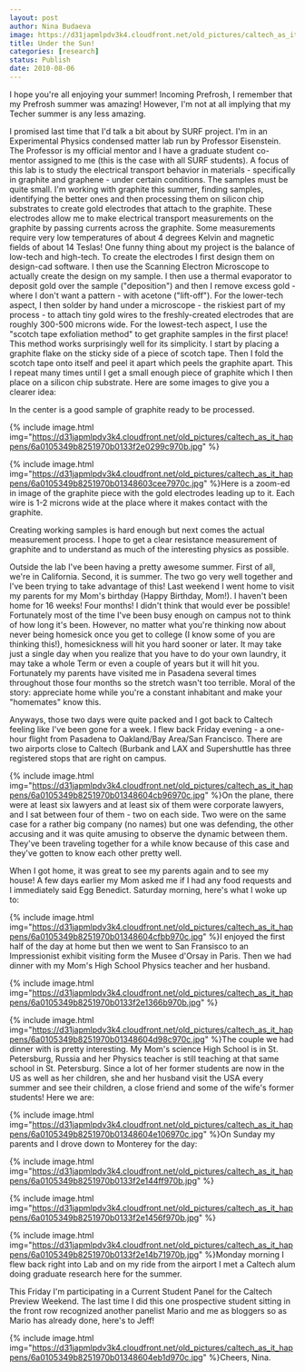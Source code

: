 ```yaml
---
layout: post
author: Nina Budaeva
image: https://d31japmlpdv3k4.cloudfront.net/old_pictures/caltech_as_it_happens/6a0105349b8251970b0133f2e02966970b.jpg
title: Under the Sun!
categories: [research]
status: Publish
date: 2010-08-06
---
```



I hope you're all enjoying your summer! Incoming Prefrosh, I remember that my Prefrosh summer was amazing! However, I'm not at all implying that my Techer summer is any less amazing.

I promised last time that I'd talk a bit about by SURF project. I'm in an Experimental Physics condensed matter lab run by Professor Eisenstein. The Professor is my official mentor and I have a graduate student co-mentor assigned to me (this is the case with all SURF students). A focus of this lab is to study the electrical transport behavior in materials - specifically in graphite and graphene - under certain conditions. The samples must be quite small. I'm working with graphite this summer, finding samples, identifying the better ones and then processing them on silicon chip substrates to create gold electrodes that attach to the graphite. These electrodes allow me to make electrical transport measurements on the graphite by passing currents across the graphite. Some measurements require very low temperatures of about 4 degrees Kelvin and magnetic fields of about 14 Teslas! One funny thing about my project is the balance of low-tech and high-tech. To create the electrodes I first design them on design-cad software. I then use the Scanning Electron Microscope to actually create the design on my sample. I then use a thermal evaporator to deposit gold over the sample ("deposition") and then I remove excess gold - where I don't want a pattern - with acetone ("lift-off"). For the lower-tech aspect, I then solder by hand under a microscope - the riskiest part of my process - to attach tiny gold wires to the freshly-created electrodes that are roughly 300-500 microns wide. For the lowest-tech aspect, I use the "scotch tape exfoliation method" to get graphite samples in the first place! This method works surprisingly well for its simplicity. I start by placing a graphite flake on the sticky side of a piece of scotch tape. Then I fold the scotch tape onto itself and peel it apart which peels the graphite apart. This I repeat many times until I get a small enough piece of graphite which I then place on a silicon chip substrate. Here are some images to give you a clearer idea:

In the center is a good sample of graphite ready to be processed.


{% include image.html img="https://d31japmlpdv3k4.cloudfront.net/old_pictures/caltech_as_it_happens/6a0105349b8251970b0133f2e0299c970b.jpg" %}

{% include image.html img="https://d31japmlpdv3k4.cloudfront.net/old_pictures/caltech_as_it_happens/6a0105349b8251970b01348603cee7970c.jpg" %}Here is a zoom-ed in image of the graphite piece with the gold electrodes leading up to it. Each wire is 1-2 microns wide at the place where it makes contact with the graphite.

Creating working samples is hard enough but next comes the actual measurement process. I hope to get a clear resistance measurement of graphite and to understand as much of the interesting physics as possible. 

Outside the lab I've been having a pretty awesome summer. First of all, we're in California. Second, it is summer. The two go very well together and I've been trying to take advantage of this!
Last weekend I went home to visit my parents for my Mom's birthday (Happy Birthday, Mom!). I haven't been home for 16 weeks! Four months! I didn't think that would ever be possible! Fortunately most of the time I've been busy enough on campus not to think of how long it's been. However, no matter what you're thinking now about never being homesick once you get to college (I know some of you are thinking this!), homesickness will hit you hard sooner or later. It may take just a single day when you realize that you have to do your own laundry, it may take a whole Term or even a couple of years but it will hit you. Fortunately my parents have visited me in Pasadena several times throughout those four months so the stretch wasn't too terrible. Moral of the story: appreciate home while you're a constant inhabitant and make your "homemates" know this.

Anyways, those two days were quite packed and I got back to Caltech feeling like I've been gone for a week. I flew back Friday evening - a one-hour flight from Pasadena to Oakland/Bay Area/San Francisco. There are two airports close to Caltech (Burbank and LAX and Supershuttle has three registered stops that are right on campus. 


{% include image.html img="https://d31japmlpdv3k4.cloudfront.net/old_pictures/caltech_as_it_happens/6a0105349b8251970b01348604cb96970c.jpg" %}On the plane, there were at least six lawyers and at least six of them were corporate lawyers, and I sat between four of them - two on each side. Two were on the same case for a rather big company (no names) but one was defending, the other accusing and it was quite amusing to observe the dynamic between them. They've been traveling together for a while know because of this case and they've gotten to know each other pretty well.

When I got home, it was great to see my parents again and to see my house! A few days earlier my Mom asked me if I had any food requests and I immediately said Egg Benedict. Saturday morning, here's what I woke up to:


{% include image.html img="https://d31japmlpdv3k4.cloudfront.net/old_pictures/caltech_as_it_happens/6a0105349b8251970b01348604cfbb970c.jpg" %}I enjoyed the first half of the day at home but then we went to San Fransisco to an Impressionist exhibit visiting form the Musee d'Orsay in Paris. Then we had dinner with my Mom's High School Physics teacher and her husband. 


{% include image.html img="https://d31japmlpdv3k4.cloudfront.net/old_pictures/caltech_as_it_happens/6a0105349b8251970b0133f2e1366b970b.jpg" %}

{% include image.html img="https://d31japmlpdv3k4.cloudfront.net/old_pictures/caltech_as_it_happens/6a0105349b8251970b01348604d98c970c.jpg" %}The couple we had dinner with is pretty interesting. My Mom's science High School is in St. Petersburg, Russia and her Physics teacher is still teaching at that same school in St. Petersburg. Since a lot of her former students are now in the US as well as her children, she and her husband visit the USA every summer and see their children, a close friend and some of the wife's former students! Here we are:


{% include image.html img="https://d31japmlpdv3k4.cloudfront.net/old_pictures/caltech_as_it_happens/6a0105349b8251970b01348604e106970c.jpg" %}On Sunday my parents and I drove down to Monterey for the day:


{% include image.html img="https://d31japmlpdv3k4.cloudfront.net/old_pictures/caltech_as_it_happens/6a0105349b8251970b0133f2e144ff970b.jpg" %}

{% include image.html img="https://d31japmlpdv3k4.cloudfront.net/old_pictures/caltech_as_it_happens/6a0105349b8251970b0133f2e1456f970b.jpg" %}

{% include image.html img="https://d31japmlpdv3k4.cloudfront.net/old_pictures/caltech_as_it_happens/6a0105349b8251970b0133f2e14b71970b.jpg" %}Monday morning I flew back right into Lab and on my ride from the airport I met a Caltech alum doing graduate research here for the summer.

This Friday I'm participating in a Current Student Panel for the Caltech Preview Weekend. The last time I did this one prospective student sitting in the front row recognized another panelist Mario and me as bloggers so as Mario has already done, here's to Jeff!


{% include image.html img="https://d31japmlpdv3k4.cloudfront.net/old_pictures/caltech_as_it_happens/6a0105349b8251970b01348604eb1d970c.jpg" %}Cheers,
Nina.

